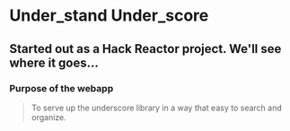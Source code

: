 # Under_stand Under_score
Started out as a Hack Reactor project. We'll see where it goes...
----------------------------------------------------------
### Purpose of the webapp ###
>To serve up the underscore library in a way that easy to search and organize.
